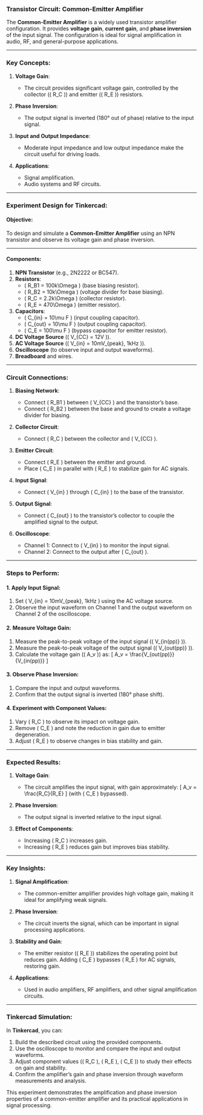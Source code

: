 ### **Transistor Circuit: Common-Emitter Amplifier**

The **Common-Emitter Amplifier** is a widely used transistor amplifier configuration. It provides **voltage gain**, **current gain**, and **phase inversion** of the input signal. The configuration is ideal for signal amplification in audio, RF, and general-purpose applications.

---

### **Key Concepts**:

1. **Voltage Gain**:
   - The circuit provides significant voltage gain, controlled by the collector (\( R_C \)) and emitter (\( R_E \)) resistors.

2. **Phase Inversion**:
   - The output signal is inverted (180° out of phase) relative to the input signal.

3. **Input and Output Impedance**:
   - Moderate input impedance and low output impedance make the circuit useful for driving loads.

4. **Applications**:
   - Signal amplification.
   - Audio systems and RF circuits.

---

### **Experiment Design for Tinkercad**:

#### **Objective**:
To design and simulate a **Common-Emitter Amplifier** using an NPN transistor and observe its voltage gain and phase inversion.

---

#### **Components**:
1. **NPN Transistor** (e.g., 2N2222 or BC547).
2. **Resistors**:
   - \( R_B1 = 100k\Omega \) (base biasing resistor).
   - \( R_B2 = 10k\Omega \) (voltage divider for base biasing).
   - \( R_C = 2.2k\Omega \) (collector resistor).
   - \( R_E = 470\Omega \) (emitter resistor).
3. **Capacitors**:
   - \( C_{in} = 10\mu F \) (input coupling capacitor).
   - \( C_{out} = 10\mu F \) (output coupling capacitor).
   - \( C_E = 100\mu F \) (bypass capacitor for emitter resistor).
4. **DC Voltage Source** (\( V_{CC} = 12V \)).
5. **AC Voltage Source** (\( V_{in} = 10mV_{peak}, 1kHz \)).
6. **Oscilloscope** (to observe input and output waveforms).
7. **Breadboard** and wires.

---

### **Circuit Connections**:

1. **Biasing Network**:
   - Connect \( R_B1 \) between \( V_{CC} \) and the transistor’s base.
   - Connect \( R_B2 \) between the base and ground to create a voltage divider for biasing.

2. **Collector Circuit**:
   - Connect \( R_C \) between the collector and \( V_{CC} \).

3. **Emitter Circuit**:
   - Connect \( R_E \) between the emitter and ground.
   - Place \( C_E \) in parallel with \( R_E \) to stabilize gain for AC signals.

4. **Input Signal**:
   - Connect \( V_{in} \) through \( C_{in} \) to the base of the transistor.

5. **Output Signal**:
   - Connect \( C_{out} \) to the transistor’s collector to couple the amplified signal to the output.

6. **Oscilloscope**:
   - Channel 1: Connect to \( V_{in} \) to monitor the input signal.
   - Channel 2: Connect to the output after \( C_{out} \).

---

### **Steps to Perform**:

#### **1. Apply Input Signal**:
1. Set \( V_{in} = 10mV_{peak}, 1kHz \) using the AC voltage source.
2. Observe the input waveform on Channel 1 and the output waveform on Channel 2 of the oscilloscope.

#### **2. Measure Voltage Gain**:
1. Measure the peak-to-peak voltage of the input signal (\( V_{in(pp)} \)).
2. Measure the peak-to-peak voltage of the output signal (\( V_{out(pp)} \)).
3. Calculate the voltage gain (\( A_v \)) as:
   \[
   A_v = \frac{V_{out(pp)}}{V_{in(pp)}}
   \]

#### **3. Observe Phase Inversion**:
1. Compare the input and output waveforms.
2. Confirm that the output signal is inverted (180° phase shift).

#### **4. Experiment with Component Values**:
1. Vary \( R_C \) to observe its impact on voltage gain.
2. Remove \( C_E \) and note the reduction in gain due to emitter degeneration.
3. Adjust \( R_E \) to observe changes in bias stability and gain.

---

### **Expected Results**:

1. **Voltage Gain**:
   - The circuit amplifies the input signal, with gain approximately:
     \[
     A_v = \frac{R_C}{R_E}
     \]
     (with \( C_E \) bypassed).

2. **Phase Inversion**:
   - The output signal is inverted relative to the input signal.

3. **Effect of Components**:
   - Increasing \( R_C \) increases gain.
   - Increasing \( R_E \) reduces gain but improves bias stability.

---

### **Key Insights**:

1. **Signal Amplification**:
   - The common-emitter amplifier provides high voltage gain, making it ideal for amplifying weak signals.

2. **Phase Inversion**:
   - The circuit inverts the signal, which can be important in signal processing applications.

3. **Stability and Gain**:
   - The emitter resistor (\( R_E \)) stabilizes the operating point but reduces gain. Adding \( C_E \) bypasses \( R_E \) for AC signals, restoring gain.

4. **Applications**:
   - Used in audio amplifiers, RF amplifiers, and other signal amplification circuits.

---

### **Tinkercad Simulation**:
In **Tinkercad**, you can:
1. Build the described circuit using the provided components.
2. Use the oscilloscope to monitor and compare the input and output waveforms.
3. Adjust component values (\( R_C \), \( R_E \), \( C_E \)) to study their effects on gain and stability.
4. Confirm the amplifier’s gain and phase inversion through waveform measurements and analysis.

This experiment demonstrates the amplification and phase inversion properties of a common-emitter amplifier and its practical applications in signal processing.
